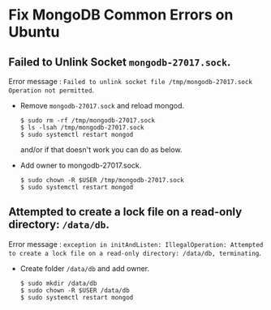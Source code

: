 # Fix MongoDB Common Errors on Ubuntu

## Failed to Unlink Socket `mongodb-27017.sock`.

Error message : `Failed to unlink socket file /tmp/mongodb-27017.sock Operation not permitted`.

* Remove `mongodb-27017.sock` and reload mongod.

    ```console
    $ sudo rm -rf /tmp/mongodb-27017.sock
    $ ls -lsah /tmp/mongodb-27017.sock  
    $ sudo systemctl restart mongod
    ```

    and/or if that doesn't work you can do as below.

* Add owner to mongodb-27017.sock.

    ```console
    $ sudo chown -R $USER /tmp/mongodb-27017.sock
    $ sudo systemctl restart mongod
    ```


## Attempted to create a lock file on a read-only directory: `/data/db`.

Error message : `exception in initAndListen: IllegalOperation: Attempted to create a lock file on a read-only directory: /data/db, terminating`.

* Create folder `/data/db` and add owner.
    
    ```console
    $ sudo mkdir /data/db
    $ sudo chown -R $USER /data/db 
    $ sudo systemctl restart mongod
    ```